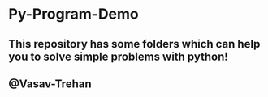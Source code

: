 # Py-Program-Demo

## This repository has some folders which can help you to solve simple problems with python!

## @Vasav-Trehan
